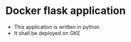 # Docker flask application   

- This application is written in python
- It shall be deployed on GKE 
